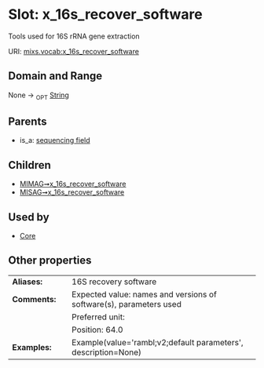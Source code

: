 
# Slot: x_16s_recover_software


Tools used for 16S rRNA gene extraction

URI: [mixs.vocab:x_16s_recover_software](https://w3id.org/mixs/vocab/x_16s_recover_software)


## Domain and Range

None ->  <sub>OPT</sub> [String](types/String.md)

## Parents

 *  is_a: [sequencing field](sequencing_field.md)

## Children

 *  [MIMAG➞x_16s_recover_software](MIMAG_x_16s_recover_software.md)
 *  [MISAG➞x_16s_recover_software](MISAG_x_16s_recover_software.md)

## Used by

 * [Core](Core.md)

## Other properties

|  |  |  |
| --- | --- | --- |
| **Aliases:** | | 16S recovery software |
| **Comments:** | | Expected value: names and versions of software(s), parameters used |
|  | | Preferred unit:  |
|  | | Position: 64.0 |
| **Examples:** | | Example(value='rambl;v2;default parameters', description=None) |

